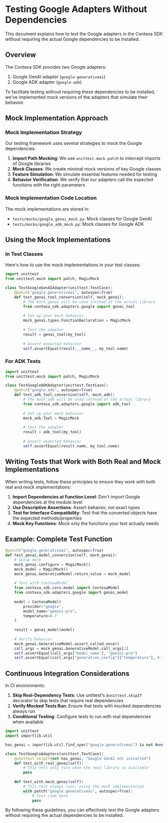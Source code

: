 # Testing Google Adapters Without Dependencies

This document explains how to test the Google adapters in the Contexa SDK without requiring the actual Google dependencies to be installed.

## Overview

The Contexa SDK provides two Google adapters:
1. Google GenAI adapter (`google-generativeai`)
2. Google ADK adapter (`google-adk`)

To facilitate testing without requiring these dependencies to be installed, we've implemented mock versions of the adapters that simulate their behavior.

## Mock Implementation Approach

### Mock Implementation Strategy

Our testing framework uses several strategies to mock the Google dependencies:

1. **Import Path Mocking**: We use `unittest.mock.patch` to intercept imports of Google libraries
2. **Mock Classes**: We create minimal mock versions of key Google classes
3. **Feature Simulation**: We simulate essential features needed for testing
4. **Behavior Verification**: We verify that our adapters call the expected functions with the right parameters

### Mock Implementation Code Location

The mock implementations are stored in:

- `tests/mocks/google_genai_mock.py`: Mock classes for Google GenAI
- `tests/mocks/google_adk_mock.py`: Mock classes for Google ADK

## Using the Mock Implementations

### In Test Classes

Here's how to use the mock implementations in your test classes:

```python
import unittest
from unittest.mock import patch, MagicMock

class TestGoogleGenAIAdapter(unittest.TestCase):
    @patch("google.generativeai", autospec=True)
    def test_genai_tool_conversion(self, mock_genai):
        # The mock_genai will be used instead of the actual library
        from contexa_sdk.adapters.google import genai_tool
        
        # Set up your mock behavior
        mock_genai.types.FunctionDeclaration = MagicMock
        
        # Test the adapter
        result = genai_tool(my_tool)
        
        # Assert expected behavior
        self.assertEqual(result.__name__, my_tool.name)
```

### For ADK Tests

```python
import unittest
from unittest.mock import patch, MagicMock

class TestGoogleADKAdapter(unittest.TestCase):
    @patch("google.adk", autospec=True)
    def test_adk_tool_conversion(self, mock_adk):
        # The mock_adk will be used instead of the actual library
        from contexa_sdk.adapters.google import adk_tool
        
        # Set up your mock behavior
        mock_adk.Tool = MagicMock
        
        # Test the adapter
        result = adk_tool(my_tool)
        
        # Assert expected behavior
        self.assertEqual(result.name, my_tool.name)
```

## Writing Tests that Work with Both Real and Mock Implementations

When writing tests, follow these principles to ensure they work with both real and mock implementations:

1. **Import Dependencies at Function Level**: Don't import Google dependencies at the module level
2. **Use Descriptive Assertions**: Assert behavior, not exact types
3. **Test for Interface Compatibility**: Test that the converted objects have the expected methods/properties
4. **Mock Key Functions**: Mock only the functions your test actually needs

## Example: Complete Test Function

```python
@patch("google.generativeai", autospec=True)
def test_genai_model_conversion(self, mock_genai):
    # Setup mock
    mock_genai.configure = MagicMock()
    mock_model = MagicMock()
    mock_genai.GenerativeModel.return_value = mock_model
    
    # Test with ContexaModel
    from contexa_sdk.core.model import ContexaModel
    from contexa_sdk.adapters.google import genai_model
    
    model = ContexaModel(
        provider="google", 
        model_name="gemini-pro",
        temperature=0.7
    )
    
    result = genai_model(model)
    
    # Verify behavior
    mock_genai.GenerativeModel.assert_called_once()
    call_args = mock_genai.GenerativeModel.call_args[1]
    self.assertEqual(call_args["model_name"], "gemini-pro")
    self.assertEqual(call_args["generation_config"]["temperature"], 0.7)
```

## Continuous Integration Considerations

In CI environments:

1. **Skip Real-Dependency Tests**: Use unittest's `@unittest.skipIf` decorator to skip tests that require real dependencies
2. **Verify Mocked Tests Run**: Ensure that tests with mocked dependencies always run
3. **Conditional Testing**: Configure tests to run with real dependencies when available

```python
import unittest
import importlib.util

has_genai = importlib.util.find_spec("google.generativeai") is not None

class TestGoogleAdapters(unittest.TestCase):
    @unittest.skipIf(not has_genai, "Google GenAI not installed")
    def test_with_real_genai(self):
        # This test only runs when the real library is available
        pass
        
    def test_with_mock_genai(self):
        # This test always runs, using the mock implementation
        with patch("google.generativeai", autospec=True):
            # Test code here
            pass
```

By following these guidelines, you can effectively test the Google adapters without requiring the actual dependencies to be installed. 